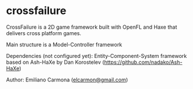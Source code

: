 crossfailure
============

CrossFailure is a 2D game framework built with OpenFL and Haxe that delivers cross platform games.

Main structure is a Model-Controller framework

Dependencies (not configured yet):
	Entity-Component-System framework based on Ash-HaXe by Dan Korostelev (https://github.com/nadako/Ash-HaXe)

Author: Emiliano Carmona (elcarmon@gmail.com)
